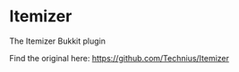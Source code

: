 Itemizer
========

The Itemizer Bukkit plugin

Find the original here: https://github.com/Technius/Itemizer
